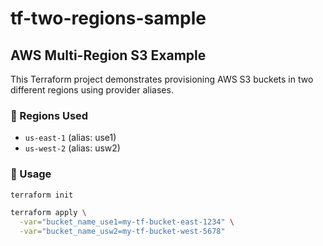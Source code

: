 # tf-two-regions-sample

## AWS Multi-Region S3 Example

This Terraform project demonstrates provisioning AWS S3 buckets in two different regions using provider aliases.

### 🔧 Regions Used

- `us-east-1` (alias: use1)
- `us-west-2` (alias: usw2)

### 🚀 Usage

```bash
terraform init

terraform apply \
  -var="bucket_name_use1=my-tf-bucket-east-1234" \
  -var="bucket_name_usw2=my-tf-bucket-west-5678"
